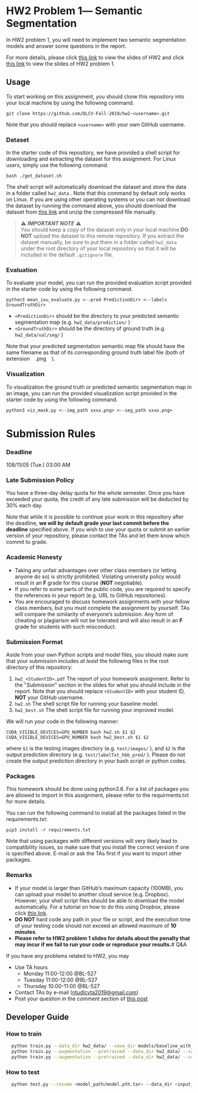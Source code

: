 # HW2 Problem 1― Semantic Segmentation

In HW2 problem 1, you will need to implement two semantic segmentation models and answer some questions in the report.

For more details, please click [this link](https://drive.google.com/file/d/1NLhvpKT8LrF-oOuFlz4sSuiX5AmUDw1Y/view?usp=sharing) to view the slides of HW2 and click [this link](https://drive.google.com/file/d/1W29SSyjGmUBmoq0dSW8qbHZ8xpdgLL6j/view?usp=sharing) to view the slides of HW2 problem 1.

## Usage

To start working on this assignment, you should clone this repository into your local machine by using the following command.

    git clone https://github.com/DLCV-Fall-2019/hw2-<username>.git

Note that you should replace `<username>` with your own GitHub username.

### Dataset

In the starter code of this repository, we have provided a shell script for downloading and extracting the dataset for this assignment. For Linux users, simply use the following command.

    bash ./get_dataset.sh

The shell script will automatically download the dataset and store the data in a folder called `hw2_data` . Note that this command by default only works on Linux. If you are using other operating systems or you can not download the dataset by running the command above, you should download the dataset from [this link](https://drive.google.com/file/d/1Lp3KS9Gh1LZx6_WVQsSd5H0iHmFAsmFn/view?usp=sharing) and unzip the compressed file manually.

> ⚠️ ***IMPORTANT NOTE*** ⚠️  
> You should keep a copy of the dataset only in your local machine.**DO NOT** upload the dataset to this remote repository. If you extract the dataset manually, be sure to put them in a folder called `hw2_data` under the root directory of your local repository so that it will be included in the default `.gitignore` file.

### Evaluation

To evaluate your model, you can run the provided evaluation script provided in the starter code by using the following command.

    python3 mean_iou_evaluate.py <--pred PredictionDir> <--labels GroundTruthDir>

* `<PredictionDir>` should be the directory to your predicted semantic segmentation map (e.g. `hw2_data/prediction/` )
* `<GroundTruthDir>` should be the directory of ground truth (e.g. `hw2_data/val/seg/` )

Note that your predicted segmentation semantic map file should have the same filename as that of its corresponding ground truth label file (both of extension ` ` .png ` ` ).

### Visualization

To visualization the ground truth or predicted semantic segmentation map in an image, you can run the provided visualization script provided in the starter code by using the following command.

    python3 viz_mask.py <--img_path xxxx.png> <--seg_path xxxx.png>

# Submission Rules

### Deadline

108/11/05 (Tue.) 03:00 AM

### Late Submission Policy

You have a three-day delay quota for the whole semester. Once you have exceeded your quota, the credit of any late submission will be deducted by 30% each day.

Note that while it is possible to continue your work in this repository after the deadline, **we will by default grade your last commit before the deadline** specified above. If you wish to use your quota or submit an earlier version of your repository, please contact the TAs and let them know which commit to grade.

### Academic Honesty

*   Taking any unfair advantages over other class members (or letting anyone do so) is strictly prohibited. Violating university policy would result in an **F** grade for this course (**NOT** negotiable).
*   If you refer to some parts of the public code, you are required to specify the references in your report (e.g. URL to GitHub repositories).
*   You are encouraged to discuss homework assignments with your fellow class members, but you must complete the assignment by yourself. TAs will compare the similarity of everyone’s submission. Any form of cheating or plagiarism will not be tolerated and will also result in an **F** grade for students with such misconduct.

### Submission Format

Aside from your own Python scripts and model files, you should make sure that your submission includes *at least* the following files in the root directory of this repository:
 1. `hw2_<StudentID>.pdf` 
The report of your homework assignment. Refer to the "*Submission*" section in the slides for what you should include in the report. Note that you should replace `<StudentID>` with your student ID, **NOT** your GitHub username.
 2. `hw2.sh` 
The shell script file for running your baseline model.
 3. `hw2_best.sh` 
The shell script file for running your improved model.

We will run your code in the following manner:

    CUDA_VISIBLE_DEVICES=GPU_NUMBER bash hw2.sh $1 $2
    CUDA_VISIBLE_DEVICES=GPU_NUMBER bash hw2_best.sh $1 $2

where `$1` is the testing images directory (e.g. `test/images/` ), and `$2` is the output prediction directory (e.g. `test/labelTxt_hbb_pred/` ). Please do not create the output prediction directory in your bash script or python codes.

### Packages

This homework should be done using python3.6. For a list of packages you are allowed to import in this assignment, please refer to the requirments.txt for more details.

You can run the following command to install all the packages listed in the requirements.txt:

    pip3 install -r requirements.txt

Note that using packages with different versions will very likely lead to compatibility issues, so make sure that you install the correct version if one is specified above. E-mail or ask the TAs first if you want to import other packages.

### Remarks

* If your model is larger than GitHub’s maximum capacity (100MB), you can upload your model to another cloud service (e.g. Dropbox). However, your shell script files should be able to download the model automatically. For a tutorial on how to do this using Dropbox, please click [this link](https://goo.gl/XvCaLR).
* **DO NOT** hard code any path in your file or script, and the execution time of your testing code should not exceed an allowed maximum of **10 minutes**.
* **Please refer to HW2 problem 1 slides for details about the penalty that may incur if we fail to run your code or reproduce your results.**# Q&A

If you have any problems related to HW2, you may

* Use TA hours
    - Monday    11:00-12:00 @BL-527
    - Tuesday   11:00-12:00 @BL-527
    - Thursday  10:00-11:00 @BL-527
* Contact TAs by e-mail ([ntudlcvta2019@gmail.com](mailto:ntudlcvta2019@gmail.com))
* Post your question in the comment section of [this post](https://www.facebook.com/notes/dlcv-fall-2019/hw2-qa/2788293221194365/)

## Developer Guide

### How to train

``` bash
  python train.py --data_dir hw2_data/ --save_dir models/baseline_with_da --pretrained --augmentation
  python train.py --augmentation --pretrained --data_dir hw2_data/ --save_dir models/inet_da/ --accumulate_gradient 4 --lr 3e-5 --weight-decay 2e-6 --train_batch 8 --random_seed 42
  python train.py --augmentation --pretrained --data_dir hw2_data/ --save_dir models/baseline_v2 --accumulate_gradient 1 --train_batch 32 --random_seed 0 --lr 3e-5 --weight-decay 1e-6 --baseline
```

### How to test

``` bash
  python test.py --resume <model_path/model.pth.tar> --data_dir <input_dir> --output_dir <output_dir>
```

